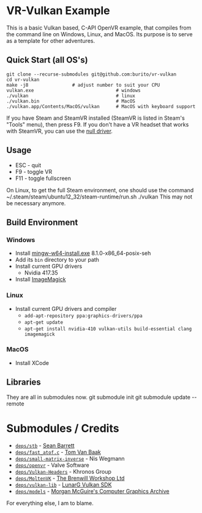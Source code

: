 VR-Vulkan Example
=================
This is a basic Vulkan based, C-API OpenVR example, that compiles from the command line on Windows, Linux, and MacOS. Its purpose is to serve as a template for other adventures.

Quick Start (all OS's)
----------------------
    git clone --recurse-submodules git@github.com:burito/vr-vulkan
    cd vr-vulkan
    make -j8                # adjust number to suit your CPU
    vulkan.exe                              # windows
    ./vulkan                                # linux
    ./vulkan.bin                            # MacOS
    ./vulkan.app/Contents/MacOS/vulkan      # MacOS with keyboard support

If you have Steam and SteamVR installed (SteamVR is listed in Steam's "Tools" menu), then press F9. If you don't have a VR headset that works with SteamVR, you can use the [null driver](https://developer.valvesoftware.com/wiki/SteamVR/steamvr.vrsettings).

Usage
-----
 * ESC - quit
 * F9 - toggle VR
 * F11 - toggle fullscreen

On Linux, to get the full Steam environment, one should use the command
    ~/.steam/steam/ubuntu12_32/steam-runtime/run.sh ./vulkan
This may not be necessary anymore.

Build Environment
-----------------
### Windows
* Install [mingw-w64-install.exe](http://sourceforge.net/projects/mingw-w64/files/) 8.1.0-x86_64-posix-seh
* Add its ```bin``` directory to your path
* Install current GPU drivers
	* Nvidia 417.35
* Install [ImageMagick](http://www.imagemagick.org/script/download.php#windows)

### Linux
* Install current GPU drivers and compiler
	* ```add-apt-repository ppa:graphics-drivers/ppa```
	* ```apt-get update```
	* ```apt-get install nvidia-410 vulkan-utils build-essential clang imagemagick```

### MacOS
* Install XCode

Libraries
---------
They are all in submodules now.
    git submodule init
    git submodule update --remote

Submodules / Credits
====================
* [```deps/stb```](https://github.com/nothings/stb) - [Sean Barrett](http://nothings.org/)
* [```deps/fast_atof.c```](http://www.leapsecond.com/tools/fast_atof.c) - [Tom Van Baak](http://www.leapsecond.com/)
* [```deps/small-matrix-inverse```](https://github.com/niswegmann/small-matrix-inverse) - Nis Wegmann
* [```deps/openvr```](https://github.com/ValveSoftware/openvr) - Valve Software
* [```deps/Vulkan-Headers```](https://github.com/KhronosGroup/Vulkan-Headers) - Khronos Group
* [```deps/MoltenVK```](https://github.com/KhronosGroup/MoltenVK/) - [The Brenwill Workshop Ltd](http://brenwill.com/)
* [```deps/vulkan-lib```](https://github.com/burito/vulkan-lib) - [LunarG Vulkan SDK](https://www.lunarg.com/vulkan-sdk/)
* [```deps/models```](https://github.com/burito/models) - [Morgan McGuire's Computer Graphics Archive](https://casual-effects.com/data)

For everything else, I am to blame.